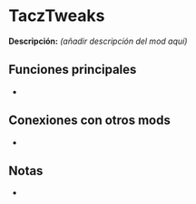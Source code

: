 # TaczTweaks

**Descripción:** *(añadir descripción del mod aquí)*

## Funciones principales
- 

## Conexiones con otros mods
- 

## Notas
- 
